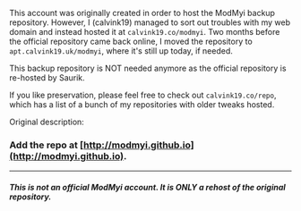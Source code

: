 
This account was originally created in order to host the ModMyi backup repository. However, I (calvink19) managed to sort out troubles with my web domain and instead hosted it at `calvink19.co/modmyi`. Two months before the official repository came back online, I moved the repository to `apt.calvink19.uk/modmyi`, where it's still up today, if needed.

This backup repository is NOT needed anymore as the official repository is re-hosted by Saurik.

If you like preservation, please feel free to check out `calvink19.co/repo`, which has a list of a bunch of my repositories with older tweaks hosted.

Original description:

### Add the repo at [http://modmyi.github.io](http://modmyi.github.io).

***

###### ***This is not an official ModMyi account. It is ONLY a rehost of the original repository.***
<!--
**modmyi/modmyi** is a ✨ _special_ ✨ repository because its `README.md` (this file) appears on your GitHub profile.

Here are some ideas to get you started:

- 🔭 I’m currently working on ...
- 🌱 I’m currently learning ...
- 👯 I’m looking to collaborate on ...
- 🤔 I’m looking for help with ...
- 💬 Ask me about ...
- 📫 How to reach me: ...
- 😄 Pronouns: ...
- ⚡ Fun fact: ...
-->
